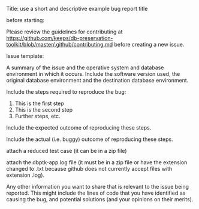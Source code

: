 Title: use a short and descriptive example bug report title

before starting:

Please review the guidelines for contributing at https://github.com/keeps/db-preservation-toolkit/blob/master/.github/contributing.md before creating a new issue.

Issue template:

A summary of the issue and the operative system and database environment in which it occurs. Include the software version used, the original database environment and the destination database environment.

Include the steps required to reproduce the bug:

1. This is the first step
2. This is the second step
3. Further steps, etc.

Include the expected outcome of reproducing these steps.

Include the actual (i.e. buggy) outcome of reproducing these steps.

attach a reduced test case (it can be in a zip file)

attach the dbptk-app.log file (it must be in a zip file or have the extension changed to .txt because github does not currently accept files with extension .log).

Any other information you want to share that is relevant to the issue being reported. This might include the lines of code that you have identified as causing the bug, and potential solutions (and your opinions on their merits).
